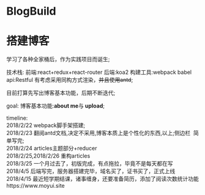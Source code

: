 # BlogBuild
<h1>搭建博客</h1>
<p>学习了各种全家桶后，作为实践项目而诞生;</p>
<p>技术栈: 前端:react+redux+react-router 后端:koa2 构建工具:webpack babel api:Restful 有考虑采用同构方式渲染，<s>并且使用antd</s>;</p>
<p>目前打算先写出博客基本功能，后期不断迭代;</p>
<p>goal: 博客基本功能:<strong>about me</strong>与<strong> upload</strong>;</p>
<p>timeline: 
  <br />
  2018/2/22 webpack脚手架搭建;
  <br />
  2018/2/23 翻阅antd文档,决定不采用,博客本质上是个性化的东西,以上;侧边栏
  简单写完;
  <br />
  2018/2/24 articles主题部分+reducer
  <br />
  2018/2/25,2018/2/26 重构articles
  <br />
  2018/3/25 一个月过去了，初版完成，有点拖拉，毕竟不是每天都在写
  <br />
  2018/4/5 后端写完，服务器搭建完毕，域名买了，证书买了，正式上线
  <br />
  2018/4/15 最近短学期结课，诸事缠身，还要准备简历，添加了阅读次数统计功能
  https://www.moyui.site
</p>
